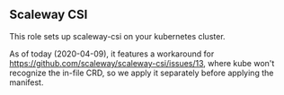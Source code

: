 ## Scaleway CSI

This role sets up scaleway-csi on your kubernetes cluster.

As of today (2020-04-09), it features a workaround for https://github.com/scaleway/scaleway-csi/issues/13, where kube won't recognize the in-file CRD, so we apply it separately before applying the manifest.
